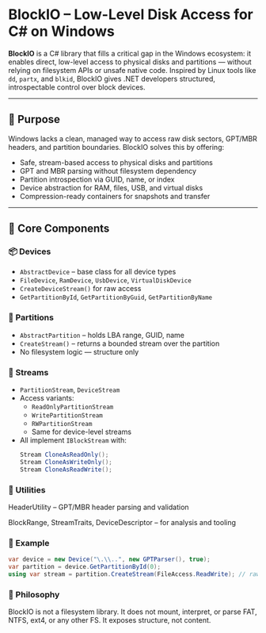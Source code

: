 # BlockIO – Low-Level Disk Access for C# on Windows

**BlockIO** is a C# library that fills a critical gap in the Windows ecosystem: it enables direct, low-level access to physical disks and partitions — without relying on filesystem APIs or unsafe native code. Inspired by Linux tools like `dd`, `partx`, and `blkid`, BlockIO gives .NET developers structured, introspectable control over block devices.

---

## 🧩 Purpose

Windows lacks a clean, managed way to access raw disk sectors, GPT/MBR headers, and partition boundaries. BlockIO solves this by offering:

- Safe, stream-based access to physical disks and partitions
- GPT and MBR parsing without filesystem dependency
- Partition introspection via GUID, name, or index
- Device abstraction for RAM, files, USB, and virtual disks
- Compression-ready containers for snapshots and transfer

---

## 🔧 Core Components

### 📦 Devices

- `AbstractDevice` – base class for all device types
- `FileDevice`, `RamDevice`, `UsbDevice`, `VirtualDiskDevice`
- `CreateDeviceStream()` for raw access
- `GetPartitionById`, `GetPartitionByGuid`, `GetPartitionByName`

### 🧱 Partitions

- `AbstractPartition` – holds LBA range, GUID, name
- `CreateStream()` – returns a bounded stream over the partition
- No filesystem logic — structure only

### 🔄 Streams

- `PartitionStream`, `DeviceStream`
- Access variants:
  - `ReadOnlyPartitionStream`
  - `WritePartitionStream`
  - `RWPartitionStream`
  - Same for device-level streams
- All implement `IBlockStream` with:
  ```csharp
  Stream CloneAsReadOnly();
  Stream CloneAsWriteOnly();
  Stream CloneAsReadWrite();
  ```
### 🧠 Utilities

HeaderUtility – GPT/MBR header parsing and validation

BlockRange, StreamTraits, DeviceDescriptor – for analysis and tooling


### 🚀 Example
 ```csharp
var device = new Device("\.\\..", new GPTParser(), true);
var partition = device.GetPartitionById(0);
using var stream = partition.CreateStream(FileAccess.ReadWrite); // raw access to partition
  ```
### 🧠 Philosophy

BlockIO is not a filesystem library. It does not mount, interpret, or parse FAT, NTFS, ext4, or any other FS. It exposes structure, not content.


